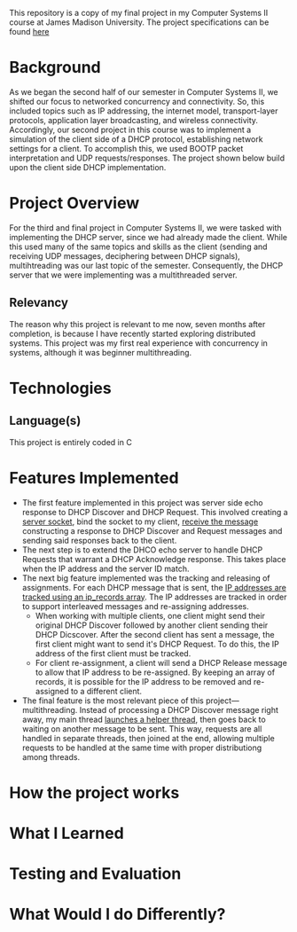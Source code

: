 This repository is a copy of my final project in my Computer Systems II course at James Madison University. The project specifications can be found [here](https://w3.cs.jmu.edu/kirkpams/361/projects/p3-dhcp.shtml)


# Background
As we began the second half of our semester in Computer Systems II, we shifted our focus to networked concurrency and connectivity. So, this included topics such as IP addressing, the internet model, transport-layer protocols, application layer broadcasting, and wireless connectivity. Accordingly, our second project in this course was to implement a simulation of the client side of a DHCP protocol, establishing network settings for a client. To accomplish this, we used BOOTP packet interpretation and UDP requests/responses. The project shown below build upon the client side DHCP implementation.

# Project Overview
For the third and final project in Computer Systems II, we were tasked with implementing the DHCP server, since we had already made the client. While this used many of the same topics and skills as the client (sending and receiving UDP messages, deciphering between DHCP signals), multihtreading was our last topic of the semester. Consequently, the DHCP server that we were implementing was a multithreaded server.
## Relevancy
The reason why this project is relevant to me now, seven months after completion, is because I have recently started exploring distributed systems. This project was my first real experience with concurrency in systems, although it was beginner multithreading.

# Technologies
## Language(s)
This project is entirely coded in C

# Features Implemented
- The first feature implemented in this project was server side echo response to DHCP Discover and DHCP Request. This involved creating a [server socket](https://github.com/theo-mandelbaum/multithreaded-servers/blob/d4a875da09ccdc204c7a21f5c4c7ccfdcde78358/src/server.c#L47), bind the socket to my client, [receive the message](https://github.com/theo-mandelbaum/multithreaded-servers/blob/d4a875da09ccdc204c7a21f5c4c7ccfdcde78358/src/server.c#L98) constructing a response to DHCP Discover and Request messages and sending said responses back to the client.
- The next step is to extend the DHCO echo server to handle DHCP Requests that warrant a DHCP Acknowledge response. This takes place when the IP address and the server ID match.
- The next big feature implemented was the tracking and releasing of assignments. For each DHCP message that is sent, the [IP addresses are tracked using an ip_records array](https://github.com/theo-mandelbaum/multithreaded-servers/blob/d4a875da09ccdc204c7a21f5c4c7ccfdcde78358/src/server.c#L533). The IP addresses are tracked in order to support interleaved  messages and re-assigning addresses.
  - When working with multiple clients, one client might send their original DHCP Discover followed by another client sending their DHCP Dicscover. After the second client has sent a message, the first client might want to send it's DHCP Request. To do this, the IP address of the first client must be tracked.
  - For client re-assignment, a client will send a DHCP Release message to allow that IP address to be re-assigned. By keeping an array of records, it is possible for the IP address to be removed and re-assigned to a different client.
- The final feature is the most relevant piece of this project—multithreading. Instead of processing a DHCP Discover message right away, my main thread [launches a helper thread](https://github.com/theo-mandelbaum/multithreaded-servers/blob/3484024d0cd59e5161cf22d5a9144f5f7233384f/src/server.c#L627), then goes back to waiting on another message to be sent. This way, requests are all handled in separate threads, then joined at the end, allowing multiple requests to be handled at the same time with proper distributiong among threads.

# How the project works


# What I Learned


# Testing and Evaluation


# What Would I do Differently?

